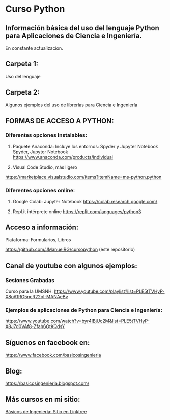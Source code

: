 # Curso Python
## Información básica del uso del lenguaje Python para Aplicaciones de Ciencia e Ingeniería.
En constante actualización.
## Carpeta 1:
Uso del lenguaje

## Carpeta 2:
Algunos ejemplos del uso de librerías para Ciencia e Ingeniería

## FORMAS DE ACCESO A PYTHON:
### Diferentes opciones Instalables:
1.	Paquete Anaconda: Incluye los entornos: Spyder y Jupyter Notebook
Spyder, Jupyter Notebook
https://www.anaconda.com/products/individual

2.	Visual Code Studio, más ligero

https://marketplace.visualstudio.com/items?itemName=ms-python.python

### Diferentes opciones online:

1.	Google Colab: Jupyter Notebook
https://colab.research.google.com/

2.	Repl.it intérprete online
https://replit.com/languages/python3


## Acceso a información:
Plataforma: Formularios, Libros

https://github.com/JManuelRG/cursopython (este repositorio)

## Canal de youtube con algunos ejemplos:

### Sesiones Grabadas
Curso para la UMSNH:
https://www.youtube.com/playlist?list=PLE5tTVHyP-X8oA1RG5ncR22ol-MANAeBv

### Ejemplos de aplicaciones de Python para Ciencia e Ingeniería:
https://www.youtube.com/watch?v=byr4IBjUc2M&list=PLE5tTVHyP-X8J7d0VAf8-Zfah6OtKQdsY

## Síguenos en facebook en:
https://www.facebook.com/basicosingenieria

## Blog:
https://basicosingenieria.blogspot.com/

## Más cursos en mi sitio:
[Básicos de Ingeniería: Sitio en Linktree](linktr.ee/basicosingenieria)


